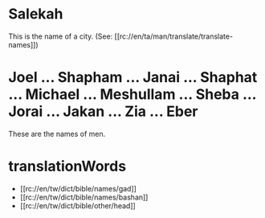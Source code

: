 # Salekah

This is the name of a city. (See: [[rc://en/ta/man/translate/translate-names]])

# Joel ... Shapham ... Janai ... Shaphat ... Michael ... Meshullam ... Sheba ... Jorai ... Jakan ... Zia ... Eber

These are the names of men.

# translationWords

* [[rc://en/tw/dict/bible/names/gad]]
* [[rc://en/tw/dict/bible/names/bashan]]
* [[rc://en/tw/dict/bible/other/head]]